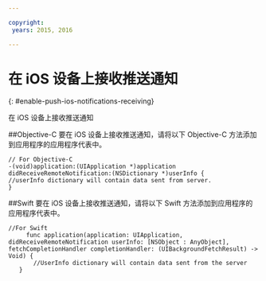 ```yaml
---

copyright:
 years: 2015, 2016

---
```


# 在 iOS 设备上接收推送通知
{: #enable-push-ios-notifications-receiving}

在 iOS 设备上接收推送通知

##Objective-C
要在 iOS 设备上接收推送通知，请将以下 Objective-C 方法添加到应用程序的应用程序代表中。

```
// For Objective-C
-(void)application:(UIApplication *)application didReceiveRemoteNotification:(NSDictionary *)userInfo {
//userInfo dictionary will contain data sent from server.
}
```

##Swift
要在 iOS 设备上接收推送通知，请将以下 Swift 方法添加到应用程序的应用程序代表中。

```
//For Swift
	 func application(application: UIApplication, didReceiveRemoteNotification userInfo: [NSObject : AnyObject], fetchCompletionHandler completionHandler: (UIBackgroundFetchResult) -> Void) {
       //UserInfo dictionary will contain data sent from the server
   }
```

